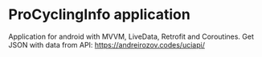 # ProCyclingInfo application
Application for android with MVVM, LiveData, Retrofit and Coroutines.
Get JSON with data from API: https://andreirozov.codes/uciapi/